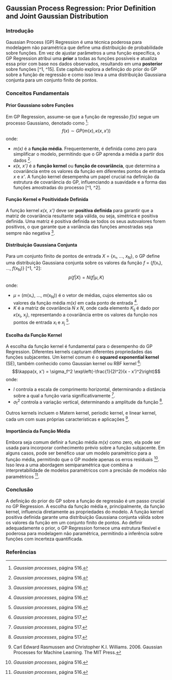 ## Gaussian Process Regression: Prior Definition and Joint Gaussian Distribution

### Introdução
Gaussian Process (GP) Regression é uma técnica poderosa para modelagem não paramétrica que define uma distribuição de probabilidade sobre funções. Em vez de ajustar parâmetros a uma função específica, o GP Regression atribui uma **prior** a todas as funções possíveis e atualiza essa prior com base nos dados observados, resultando em uma **posterior** sobre funções [^1, ^15]. Este capítulo explora a definição do prior do GP sobre a função de regressão e como isso leva a uma distribuição Gaussiana conjunta para um conjunto finito de pontos.

### Conceitos Fundamentais

#### Prior Gaussiano sobre Funções
Em GP Regression, assume-se que a função de regressão *f(x)* segue um processo Gaussiano, denotado como [^2]:
$$f(x) \sim GP(m(x), \kappa(x, x'))$$
onde:
*   *m(x)* é a **função média**. Frequentemente, é definida como zero para simplificar o modelo, permitindo que o GP aprenda a média a partir dos dados [^2].
*   *κ(x, x')* é a **função kernel** ou **função de covariância**, que determina a covariância entre os valores da função em diferentes pontos de entrada *x* e *x'*. A função kernel desempenha um papel crucial na definição da estrutura de covariância do GP, influenciando a suavidade e a forma das funções amostradas do processo [^1, ^2].

#### Função Kernel e Positividade Definida
A função kernel *κ(x, x')* deve ser **positiva definida** para garantir que a matriz de covariância resultante seja válida, ou seja, simétrica e positiva definida. Uma matriz é positiva definida se todos os seus autovalores forem positivos, o que garante que a variância das funções amostradas seja sempre não negativa [^2].

#### Distribuição Gaussiana Conjunta
Para um conjunto finito de pontos de entrada *X* = {*x*₁, ..., *x*<sub>N</sub>}, o GP define uma distribuição Gaussiana conjunta sobre os valores da função *f* = {*f*(x₁), ..., *f*(x<sub>N</sub>)} [^1, ^2]:
$$p(f|X) = N(f|\mu, K)$$
onde:
*   *μ* = (*m*(x₁), ..., *m*(x<sub>N</sub>)) é o vetor de médias, cujos elementos são os valores da função média *m(x)* em cada ponto de entrada [^2].
*   *K* é a matriz de covariância *N x N*, onde cada elemento *K*<sub>ij</sub> é dado por *κ*(x<sub>i</sub>, x<sub>j</sub>), representando a covariância entre os valores da função nos pontos de entrada *x*<sub>i</sub> e *x*<sub>j</sub> [^2].

#### Escolha da Função Kernel
A escolha da função kernel é fundamental para o desempenho do GP Regression. Diferentes kernels capturam diferentes propriedades das funções subjacentes. Um kernel comum é o **squared exponential kernel** (SE), também conhecido como Gaussian kernel ou RBF kernel [^3]:
$$\kappa(x, x') = \sigma_f^2 \exp\left(-\frac{1}{2l^2}(x - x')^2\right)$$
onde:
*   *l* controla a escala de comprimento horizontal, determinando a distância sobre a qual a função varia significativamente [^3].
*   *σ*<sub>f</sub><sup>2</sup> controla a variação vertical, determinando a amplitude da função [^3].

Outros kernels incluem o Matern kernel, periodic kernel, e linear kernel, cada um com suas próprias características e aplicações [^1].

#### Importância da Função Média
Embora seja comum definir a função média *m(x)* como zero, ela pode ser usada para incorporar conhecimento prévio sobre a função subjacente. Em alguns casos, pode ser benéfico usar um modelo paramétrico para a função média, permitindo que o GP modele apenas os erros residuais [^2]. Isso leva a uma abordagem semiparamétrica que combina a interpretabilidade de modelos paramétricos com a precisão de modelos não paramétricos [^2].

### Conclusão

A definição do prior do GP sobre a função de regressão é um passo crucial no GP Regression. A escolha da função média e, principalmente, da função kernel, influencia diretamente as propriedades do modelo. A função kernel positiva definida garante uma distribuição Gaussiana conjunta válida sobre os valores da função em um conjunto finito de pontos. Ao definir adequadamente o prior, o GP Regression fornece uma estrutura flexível e poderosa para modelagem não paramétrica, permitindo a inferência sobre funções com incerteza quantificada.

### Referências
[^1]: Carl Edward Rasmussen and Christopher K.I. Williams. 2006. Gaussian Processes for Machine Learning. The MIT Press.
[^2]: *Gaussian processes*, página 516.
[^3]: *Gaussian processes*, página 517.
<!-- END -->